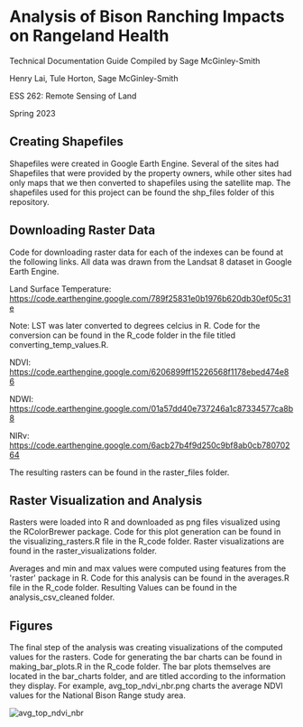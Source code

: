# Analysis of Bison Ranching Impacts on Rangeland Health

Technical Documentation Guide Compiled by Sage McGinley-Smith

Henry Lai, Tule Horton, Sage McGinley-Smith

ESS 262: Remote Sensing of Land 

Spring 2023


## Creating Shapefiles

Shapefiles were created in Google Earth Engine. Several of the sites had Shapefiles that were provided by the property owners, while other sites had only maps that we then converted to shapefiles using the satellite map. The shapefiles used for this project can be found the shp_files folder of this repository. 

## Downloading Raster Data

Code for downloading raster data for each of the indexes can be found at the following links. All data was drawn from the Landsat 8 dataset in Google Earth Engine.

Land Surface Temperature: https://code.earthengine.google.com/789f25831e0b1976b620db30ef05c31e

Note: LST was later converted to degrees celcius in R. Code for the conversion can be found in the R_code folder in the file titled converting_temp_values.R.

NDVI: https://code.earthengine.google.com/6206899ff15226568f1178ebed474e86

NDWI: https://code.earthengine.google.com/01a57dd40e737246a1c87334577ca8b8

NIRv: https://code.earthengine.google.com/6acb27b4f9d250c9bf8ab0cb78070264

The resulting rasters can be found in the raster_files folder. 

## Raster Visualization and Analysis

Rasters were loaded into R and downloaded as png files visualized using the RColorBrewer package. Code for this plot generation can be found in the visualizing_rasters.R file in the R_code folder. Raster visualizations are found in the raster_visualizations folder. 

Averages and min and max values were computed using features from the 'raster' package in R. Code for this analysis can be found in the averages.R file in the R_code folder. Resulting Values can be found in the analysis_csv_cleaned folder.

## Figures

The final step of the analysis was creating visualizations of the computed values for the rasters. Code for generating the bar charts can be found in making_bar_plots.R in the R_code folder. The bar plots themselves are located in the bar_charts folder, and are titled according to the information they display. For example, avg_top_ndvi_nbr.png charts the average NDVI values for the National Bison Range study area.

![avg_top_ndvi_nbr](https://github.com/sagems/ess262_final/assets/122573798/f6648abc-a093-477f-8215-3608180de93c)


